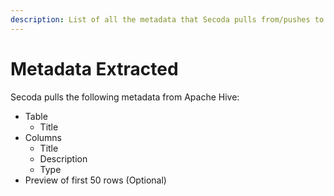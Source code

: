 ```yaml
---
description: List of all the metadata that Secoda pulls from/pushes to Apache Hive
---
```


# Metadata Extracted

Secoda pulls the following metadata from Apache Hive:

* Table
  * Title
* Columns
  * Title
  * Description
  * Type
* Preview of first 50 rows (Optional)
